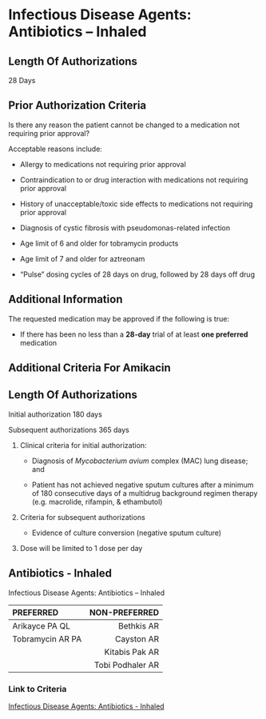 # Infectious Disease Agents: Antibiotics – Inhaled

## Length Of Authorizations

28 Days

## Prior Authorization Criteria

Is there any reason the patient cannot be changed to a medication not requiring prior approval?

Acceptable reasons include:

- Allergy to medications not requiring prior approval

- Contraindication to or drug interaction with medications not requiring prior approval

- History of unacceptable/toxic side effects to medications not requiring prior approval

- Diagnosis of cystic fibrosis with pseudomonas-related infection

- Age limit of 6 and older for tobramycin products

- Age limit of 7 and older for aztreonam

- “Pulse” dosing cycles of 28 days on drug, followed by 28 days off drug

## Additional Information

The requested medication may be approved if the following is true:

- If there has been no less than a **28-day** trial of at least **one preferred** medication

## Additional Criteria For Amikacin

## Length Of Authorizations

Initial authorization 180 days

Subsequent authorizations 365 days

1. Clinical criteria for initial authorization:

    - Diagnosis of *Mycobacterium avium* complex (MAC) lung disease; and

    - Patient has not achieved negative sputum cultures after a minimum of 180 consecutive days of a multidrug background regimen therapy (e.g. macrolide, rifampin, & ethambutol)

2. Criteria for subsequent authorizations

    - Evidence of culture conversion (negative sputum culture)

3. Dose will be limited to 1 dose per day

## Antibiotics - Inhaled

Infectious Disease Agents: Antibiotics – Inhaled

| PREFERRED | NON-PREFERRED |
| :--- | ---: |
| Arikayce PA QL   | Bethkis AR       |
| Tobramycin AR PA | Cayston AR       |
|                  | Kitabis Pak AR   |
|                  | Tobi Podhaler AR |

### Link to Criteria

[Infectious Disease Agents: Antibiotics - Inhaled](https://pharmacy.medicaid.ohio.gov/sites/default/files/20220415_UPDL_Criteria_FINAL_.pdf#page=74)
